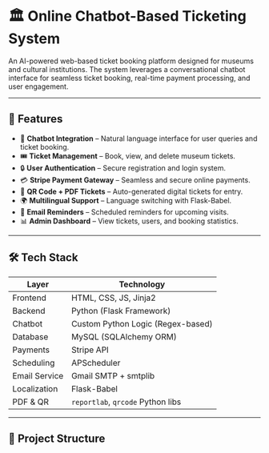 # 🏛️ Online Chatbot-Based Ticketing System

An AI-powered web-based ticket booking platform designed for museums and cultural institutions. The system leverages a conversational chatbot interface for seamless ticket booking, real-time payment processing, and user engagement.

---

## 📌 Features

- 💬 **Chatbot Integration** – Natural language interface for user queries and ticket booking.
- 🎟️ **Ticket Management** – Book, view, and delete museum tickets.
- 🔒 **User Authentication** – Secure registration and login system.
- 💳 **Stripe Payment Gateway** – Seamless and secure online payments.
- 🧾 **QR Code + PDF Tickets** – Auto-generated digital tickets for entry.
- 🌍 **Multilingual Support** – Language switching with Flask-Babel.
- 📧 **Email Reminders** – Scheduled reminders for upcoming visits.
- 📊 **Admin Dashboard** – View tickets, users, and booking statistics.

---

## 🛠️ Tech Stack

| Layer         | Technology                           |
|--------------|---------------------------------------|
| Frontend      | HTML, CSS, JS, Jinja2                |
| Backend       | Python (Flask Framework)             |
| Chatbot       | Custom Python Logic (Regex-based)    |
| Database      | MySQL (SQLAlchemy ORM)               |
| Payments      | Stripe API                           |
| Scheduling    | APScheduler                          |
| Email Service | Gmail SMTP + smtplib                 |
| Localization  | Flask-Babel                          |
| PDF & QR      | `reportlab`, `qrcode` Python libs    |

---

## 📂 Project Structure

